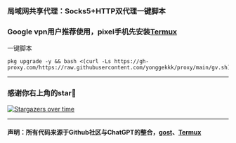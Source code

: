 ### 局域网共享代理：Socks5+HTTP双代理一键脚本

### Google vpn用户推荐使用，pixel手机先安装[Termux](https://github.com/termux/termux-app/releases)

一键脚本
```
pkg upgrade -y && bash <(curl -Ls https://gh-proxy.com/https://raw.githubusercontent.com/yonggekkk/proxy/main/gv.sh)
```

-----------------------------------------------------

### 感谢你右上角的star🌟
[![Stargazers over time](https://starchart.cc/yonggekkk/pixel_vpn_proxy.svg)](https://starchart.cc/yonggekkk/pixel_vpn_proxy)

---------------------------------------
#### 声明：所有代码来源于Github社区与ChatGPT的整合，[gost](https://github.com/go-gost/gost/releases)、[Termux](https://github.com/termux/termux-app/releases)
